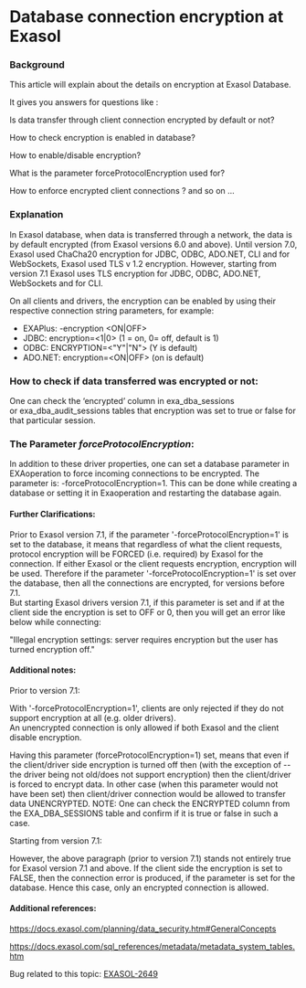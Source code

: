 # Database connection encryption at Exasol 
### Background

This article will explain about the details on encryption at Exasol Database.

It gives you answers for questions like : 

Is data transfer through client connection encrypted by default or not?

How to check encryption is enabled in database?

How to enable/disable encryption?

What is the parameter forceProtocolEncryption used for?

How to enforce encrypted client connections ? and so on ...

### Explanation

In Exasol database, when data is transferred through a network, the data is by default encrypted (from Exasol versions 6.0 and above). Until version 7.0, Exasol used ChaCha20 encryption for JDBC, ODBC, ADO.NET, CLI and for WebSockets, Exasol used TLS v 1.2 encryption. However, starting from version 7.1 Exasol uses TLS encryption for JDBC, ODBC, ADO.NET, WebSockets and for CLI.

On all clients and drivers, the encryption can be enabled by using their respective connection string parameters, for example:

* EXAPlus: -encryption <ON|OFF>
* JDBC: encryption=<1|0> (1 = on, 0= off, default is 1)
* ODBC: ENCRYPTION=<"Y"|"N"> (Y is default)
* ADO.NET: encryption=<ON|OFF> (on is default)

### How to check if data transferred was encrypted or not:

One can check the ‘encrypted’ column in exa_dba_sessions or exa_dba_audit_sessions tables that encryption was set to true or false for that particular session.

### The Parameter *forceProtocolEncryption*:

In addition to these driver properties, one can set a database parameter in EXAoperation to force incoming connections to be encrypted. The parameter is: -forceProtocolEncryption=1. This can be done while creating a database or setting it in Exaoperation and restarting the database again.

#### Further Clarifications:

Prior to Exasol version 7.1, if the parameter '-forceProtocolEncryption=1' is set to the database, it means that regardless of what the client requests, protocol encryption will be FORCED (i.e. required) by Exasol for the connection. If either Exasol or the client requests encryption, encryption will be used. Therefore if the parameter '-forceProtocolEncryption=1' is set over the database, then all the connections are encrypted, for versions before 7.1.  
But starting Exasol drivers version 7.1, if this parameter is set and if at the client side the encryption is set to OFF or 0, then you will get an error like below while connecting:

"Illegal encryption settings: server requires encryption but the user has turned encryption off."

#### Additional notes:

Prior to version 7.1:

With '-forceProtocolEncryption=1', clients are only rejected if they do not support encryption at all (e.g. older drivers).  
An unencrypted connection is only allowed if both Exasol and the client disable encryption.

Having this parameter (forceProtocolEncryption=1) set, means that even if the client/driver side encryption is turned off then (with the exception of -- the driver being not old/does not support encryption) then the client/driver is forced to encrypt data. In other case (when this parameter would not have been set) then client/driver connection would be allowed to transfer data UNENCRYPTED. NOTE: One can check the ENCRYPTED column from the EXA_DBA_SESSIONS table and confirm if it is true or false in such a case.

Starting from version 7.1:

However, the above paragraph (prior to version 7.1) stands not entirely true for Exasol version 7.1 and above. If the client side the encryption is set to FALSE, then the connection error is produced, if the parameter is set for the database. Hence this case, only an encrypted connection is allowed. 

#### Additional references:

<https://docs.exasol.com/planning/data_security.htm#GeneralConcepts>

<https://docs.exasol.com/sql_references/metadata/metadata_system_tables.htm>

Bug related to this topic: [EXASOL-2649](https://www.exasol.com/support/browse/EXASOL-2649)

